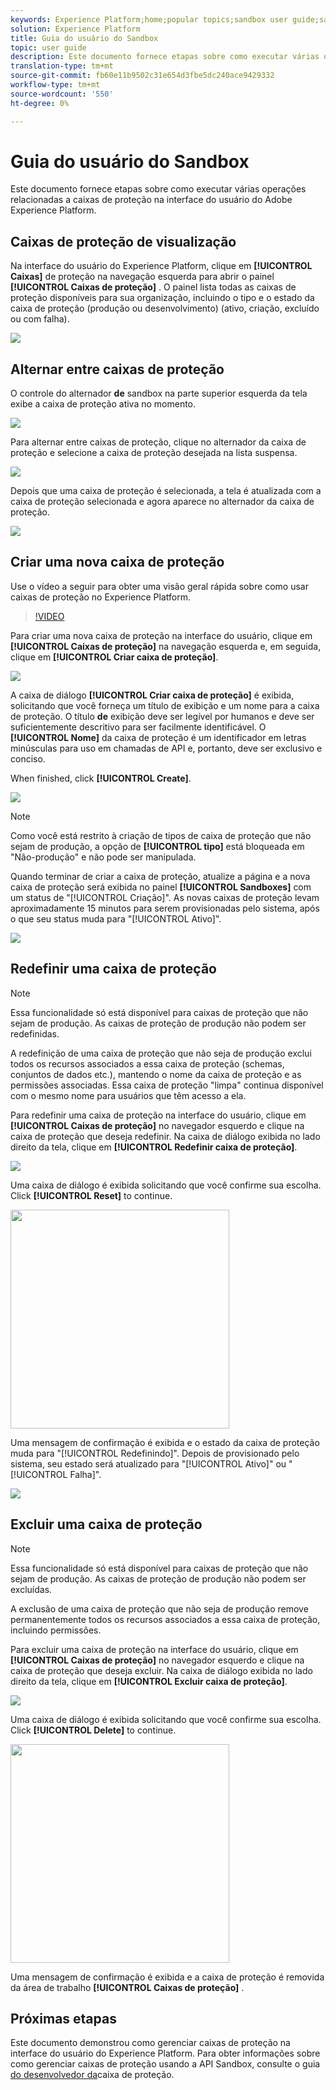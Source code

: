 ```yaml
---
keywords: Experience Platform;home;popular topics;sandbox user guide;sandbox guide
solution: Experience Platform
title: Guia do usuário do Sandbox
topic: user guide
description: Este documento fornece etapas sobre como executar várias operações relacionadas a caixas de proteção na interface do usuário do Adobe Experience Platform.
translation-type: tm+mt
source-git-commit: fb60e11b9502c31e654d3fbe5dc240ace9429332
workflow-type: tm+mt
source-wordcount: '550'
ht-degree: 0%

---
```



# Guia do usuário do Sandbox

Este documento fornece etapas sobre como executar várias operações relacionadas a caixas de proteção na interface do usuário do Adobe Experience Platform.

## Caixas de proteção de visualização

Na interface do usuário do Experience Platform, clique em **[!UICONTROL Caixas]** de proteção na navegação esquerda para abrir o painel **[!UICONTROL Caixas de proteção]** . O painel lista todas as caixas de proteção disponíveis para sua organização, incluindo o tipo e o estado da caixa de proteção (produção ou desenvolvimento) (ativo, criação, excluído ou com falha).

![](../images/ui/sandboxes-tab.png)

## Alternar entre caixas de proteção

O controle do alternador **de** sandbox na parte superior esquerda da tela exibe a caixa de proteção ativa no momento.

![](../images/ui/sandbox-selector.png)

Para alternar entre caixas de proteção, clique no alternador da caixa de proteção e selecione a caixa de proteção desejada na lista suspensa.

![](../images/ui/switch-sandbox.png)

Depois que uma caixa de proteção é selecionada, a tela é atualizada com a caixa de proteção selecionada e agora aparece no alternador da caixa de proteção.

![](../images/ui/sandbox-switched.png)

## Criar uma nova caixa de proteção

Use o vídeo a seguir para obter uma visão geral rápida sobre como usar caixas de proteção no Experience Platform.

>[!VIDEO](https://video.tv.adobe.com/v/29838/?quality=12&learn=on)

Para criar uma nova caixa de proteção na interface do usuário, clique em **[!UICONTROL Caixas de proteção]** na navegação esquerda e, em seguida, clique em **[!UICONTROL Criar caixa de proteção]**.

![](../images/ui/create-sandbox-button.png)

A caixa de diálogo **[!UICONTROL Criar caixa de proteção]** é exibida, solicitando que você forneça um título de exibição e um nome para a caixa de proteção. O título **de** exibição deve ser legível por humanos e deve ser suficientemente descritivo para ser facilmente identificável. O **[!UICONTROL Nome]** da caixa de proteção é um identificador em letras minúsculas para uso em chamadas de API e, portanto, deve ser exclusivo e conciso.

When finished, click **[!UICONTROL Create]**.

![](../images/ui/create-sandbox-dialog.png)

>[!NOTE]
>
>Como você está restrito à criação de tipos de caixa de proteção que não sejam de produção, a opção de **[!UICONTROL tipo]** está bloqueada em &quot;Não-produção&quot; e não pode ser manipulada.

Quando terminar de criar a caixa de proteção, atualize a página e a nova caixa de proteção será exibida no painel **[!UICONTROL Sandboxes]** com um status de &quot;[!UICONTROL Criação]&quot;. As novas caixas de proteção levam aproximadamente 15 minutos para serem provisionadas pelo sistema, após o que seu status muda para &quot;[!UICONTROL Ativo]&quot;.

![](../images/ui/sandbox-created.png)

## Redefinir uma caixa de proteção

>[!NOTE]
>
>Essa funcionalidade só está disponível para caixas de proteção que não sejam de produção. As caixas de proteção de produção não podem ser redefinidas.

A redefinição de uma caixa de proteção que não seja de produção exclui todos os recursos associados a essa caixa de proteção (schemas, conjuntos de dados etc.), mantendo o nome da caixa de proteção e as permissões associadas. Essa caixa de proteção &quot;limpa&quot; continua disponível com o mesmo nome para usuários que têm acesso a ela.

Para redefinir uma caixa de proteção na interface do usuário, clique em **[!UICONTROL Caixas de proteção]** no navegador esquerdo e clique na caixa de proteção que deseja redefinir. Na caixa de diálogo exibida no lado direito da tela, clique em **[!UICONTROL Redefinir caixa de proteção]**.

![](../images/ui/reset-sandbox-button.png)

Uma caixa de diálogo é exibida solicitando que você confirme sua escolha. Click **[!UICONTROL Reset]** to continue.

<img src="../images/ui/reset-are-you-sure.png" width="350"><br>

Uma mensagem de confirmação é exibida e o estado da caixa de proteção muda para &quot;[!UICONTROL Redefinindo]&quot;. Depois de provisionado pelo sistema, seu estado será atualizado para &quot;[!UICONTROL Ativo]&quot; ou &quot;[!UICONTROL Falha]&quot;.

![](../images/ui/sandbox-resetting.png)

## Excluir uma caixa de proteção

>[!NOTE]
>
>Essa funcionalidade só está disponível para caixas de proteção que não sejam de produção. As caixas de proteção de produção não podem ser excluídas.

A exclusão de uma caixa de proteção que não seja de produção remove permanentemente todos os recursos associados a essa caixa de proteção, incluindo permissões.

Para excluir uma caixa de proteção na interface do usuário, clique em **[!UICONTROL Caixas de proteção]** no navegador esquerdo e clique na caixa de proteção que deseja excluir. Na caixa de diálogo exibida no lado direito da tela, clique em **[!UICONTROL Excluir caixa de proteção]**.

![](../images/ui/delete-sandbox-button.png)

Uma caixa de diálogo é exibida solicitando que você confirme sua escolha. Click **[!UICONTROL Delete]** to continue.

<img src="../images/ui/delete-are-you-sure.png" width="350"><br>

Uma mensagem de confirmação é exibida e a caixa de proteção é removida da área de trabalho **[!UICONTROL Caixas de proteção]** .

## Próximas etapas

Este documento demonstrou como gerenciar caixas de proteção na interface do usuário do Experience Platform. Para obter informações sobre como gerenciar caixas de proteção usando a API Sandbox, consulte o guia [do desenvolvedor da](../api/getting-started.md)caixa de proteção.